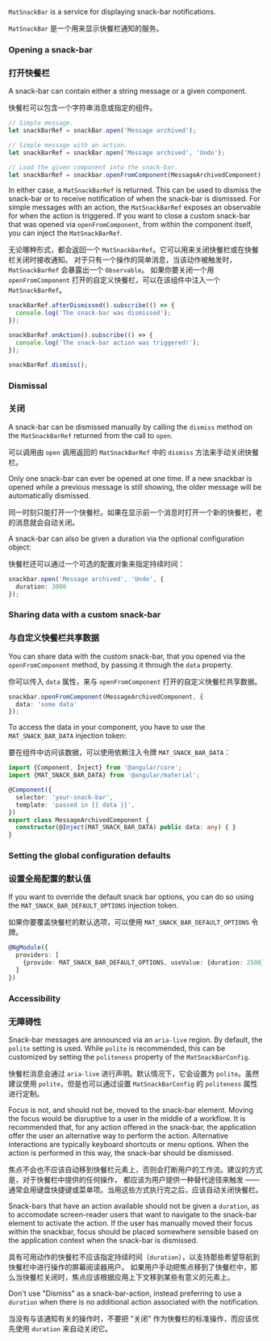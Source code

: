 `MatSnackBar` is a service for displaying snack-bar notifications.

`MatSnackBar` 是一个用来显示快餐栏通知的服务。

<!-- example(snack-bar-overview) -->

### Opening a snack-bar

### 打开快餐栏

A snack-bar can contain either a string message or a given component.

快餐栏可以包含一个字符串消息或指定的组件。

```ts
// Simple message.
let snackBarRef = snackBar.open('Message archived');

// Simple message with an action.
let snackBarRef = snackBar.open('Message archived', 'Undo');

// Load the given component into the snack-bar.
let snackBarRef = snackbar.openFromComponent(MessageArchivedComponent);
```

In either case, a `MatSnackBarRef` is returned. This can be used to dismiss the snack-bar or to
receive notification of when the snack-bar is dismissed. For simple messages with an action, the
`MatSnackBarRef` exposes an observable for when the action is triggered.
If you want to close a custom snack-bar that was opened via `openFromComponent`, from within the
component itself, you can inject the `MatSnackBarRef`.

无论哪种形式，都会返回一个 `MatSnackBarRef`。它可以用来关闭快餐栏或在快餐栏关闭时接收通知。
对于只有一个操作的简单消息，当该动作被触发时，`MatSnackBarRef` 会暴露出一个 `Observable`。
如果你要关闭一个用 `openFromComponent` 打开的自定义快餐栏，可以在该组件中注入一个 `MatSnackBarRef`。

```ts
snackBarRef.afterDismissed().subscribe(() => {
  console.log('The snack-bar was dismissed');
});

snackBarRef.onAction().subscribe(() => {
  console.log('The snack-bar action was triggered!');
});

snackBarRef.dismiss();
```

### Dismissal

### 关闭

A snack-bar can be dismissed manually by calling the `dismiss` method on the `MatSnackBarRef`
returned from the call to `open`.

可以调用由 `open` 调用返回的 `MatSnackBarRef` 中的 `dismiss` 方法来手动关闭快餐栏。

Only one snack-bar can ever be opened at one time. If a new snackbar is opened while a previous
message is still showing, the older message will be automatically dismissed.

同一时刻只能打开一个快餐栏。如果在显示前一个消息时打开一个新的快餐栏，老的消息就会自动关闭。

A snack-bar can also be given a duration via the optional configuration object:

快餐栏还可以通过一个可选的配置对象来指定持续时间：

```ts
snackbar.open('Message archived', 'Undo', {
  duration: 3000
});
```

### Sharing data with a custom snack-bar

### 与自定义快餐栏共享数据

You can share data with the custom snack-bar, that you opened via the `openFromComponent` method,
by passing it through the `data` property.

你可以传入 `data` 属性，来与 `openFromComponent` 打开的自定义快餐栏共享数据。

```ts
snackbar.openFromComponent(MessageArchivedComponent, {
  data: 'some data'
});
```

To access the data in your component, you have to use the `MAT_SNACK_BAR_DATA` injection token:

要在组件中访问该数据，可以使用依赖注入令牌 `MAT_SNACK_BAR_DATA`：

```ts
import {Component, Inject} from '@angular/core';
import {MAT_SNACK_BAR_DATA} from '@angular/material';

@Component({
  selector: 'your-snack-bar',
  template: 'passed in {{ data }}',
})
export class MessageArchivedComponent {
  constructor(@Inject(MAT_SNACK_BAR_DATA) public data: any) { }
}
```

### Setting the global configuration defaults

### 设置全局配置的默认值

If you want to override the default snack bar options, you can do so using the
`MAT_SNACK_BAR_DEFAULT_OPTIONS` injection token.

如果你要覆盖快餐栏的默认选项，可以使用 `MAT_SNACK_BAR_DEFAULT_OPTIONS` 令牌。

```ts
@NgModule({
  providers: [
    {provide: MAT_SNACK_BAR_DEFAULT_OPTIONS, useValue: {duration: 2500}}
  ]
})
```

### Accessibility

### 无障碍性

Snack-bar messages are announced via an `aria-live` region. By default, the `polite` setting is
used. While `polite` is recommended, this can be customized by setting the `politeness` property of
the `MatSnackBarConfig`.

快餐栏消息会通过 `aria-live` 进行声明。默认情况下，它会设置为 `polite`。虽然建议使用 `polite`，但是也可以通过设置 `MatSnackBarConfig` 的 `politeness` 属性进行定制。

Focus is not, and should not be, moved to the snack-bar element. Moving the focus would be
disruptive to a user in the middle of a workflow. It is recommended that, for any action offered
in the snack-bar, the application offer the user an alternative way to perform the action.
Alternative interactions are typically keyboard shortcuts or menu options. When the action is
performed in this way, the snack-bar should be dismissed.

焦点不会也不应该自动移到快餐栏元素上，否则会打断用户的工作流。建议的方式是，对于快餐栏中提供的任何操作，
都应该为用户提供一种替代途径来触发 —— 通常会用键盘快捷键或菜单项。当用这些方式执行完之后，应该自动关闭快餐栏。

Snack-bars that have an action available should not be given a `duration`, as to accomodate
screen-reader users that want to navigate to the snack-bar element to activate the action. If the
user has manually moved their focus within the snackbar, focus should be placed somewhere sensible
based on the application context when the snack-bar is dismissed.

具有可用动作的快餐栏不应该指定持续时间（`duration`），以支持那些希望导航到快餐栏中进行操作的屏幕阅读器用户。
如果用户手动把焦点移到了快餐栏中，那么当快餐栏关闭时，焦点应该根据应用上下文移到某些有意义的元素上。

Don't use "Dismiss" as a snack-bar-action, instead preferring to use a `duration` when there is
no additional action associated with the notification. 

当没有与该通知有关的操作时，不要把 "关闭" 作为快餐栏的标准操作，而应该优先使用 `duration` 来自动关闭它。
